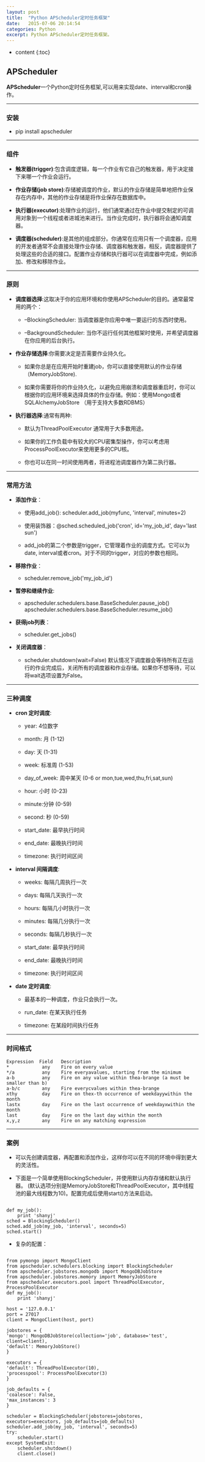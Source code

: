 ```yaml
---
layout: post
title:  "Python APScheduler定时任务框架"
date:   2015-07-06 20:14:54
categories: Python
excerpt: Python APScheduler定时任务框架。
---
```


* content
{:toc}


## APScheduler

**APScheduler**一个Python定时任务框架,可以用来实现date、interval和cron操作。

---

### 安装

* pip install apscheduler


---

### 组件

* **触发器(trigger)**:包含调度逻辑，每一个作业有它自己的触发器，用于决定接下来哪一个作业会运行。

* **作业存储(job store)**:存储被调度的作业，默认的作业存储是简单地把作业保存在内存中，其他的作业存储是将作业保存在数据库中。

* **执行器(executor)**:处理作业的运行，他们通常通过在作业中提交制定的可调用对象到一个线程或者进城池来进行。当作业完成时，执行器将会通知调度器。

* **调度器(scheduler)**:是其他的组成部分。你通常在应用只有一个调度器，应用的开发者通常不会直接处理作业存储、调度器和触发器，相反，调度器提供了处理这些的合适的接口。配置作业存储和执行器可以在调度器中完成，例如添加、修改和移除作业。


---

### 原则

- **调度器选择**:这取决于你的应用环境和你使用APScheduler的目的。通常最常用的两个：

  * –BlockingScheduler: 当调度器是你应用中唯一要运行的东西时使用。

  * –BackgroundScheduler: 当你不运行任何其他框架时使用，并希望调度器在你应用的后台执行。

- **作业存储选择**:你需要决定是否需要作业持久化。

  * 如果你总是在应用开始时重建job，你可以直接使用默认的作业存储（MemoryJobStore).

  * 如果你需要将你的作业持久化，以避免应用崩溃和调度器重启时，你可以根据你的应用环境来选择具体的作业存储。例如：使用Mongo或者SQLAlchemyJobStore （用于支持大多数RDBMS）

- **执行器选择**:通常有两种:

  * 默认为ThreadPoolExecutor 通常用于大多数用途。

  * 如果你的工作负载中有较大的CPU密集型操作，你可以考虑用ProcessPoolExecutor来使用更多的CPU核。

  * 你也可以在同一时间使用两者，将进程池调度器作为第二执行器。



---

### 常用方法

* **添加作业**：

  * 使用add_job():
scheduler.add_job(myfunc, 'interval', minutes=2)

  * 使用装饰器：@sched.scheduled_job('cron', id='my_job_id', day='last sun')

  * add_job的第二个参数是trigger，它管理着作业的调度方式。它可以为date, interval或者cron。对于不同的trigger，对应的参数也相同。


* **移除作业**：

  * scheduler.remove_job('my_job_id')

* **暂停和继续作业**:

  * apscheduler.schedulers.base.BaseScheduler.pause_job()
apscheduler.schedulers.base.BaseScheduler.resume_job()

* **获得job列表**：

  * scheduler.get_jobs()

* **关闭调度器**：

  * scheduler.shutdown(wait=False)
默认情况下调度器会等待所有正在运行的作业完成后，关闭所有的调度器和作业存储。如果你不想等待，可以将wait选项设置为False。

---

### 三种调度

* **cron  定时调度**:

  * year: 4位数字

  * month: 月 (1-12)

  * day: 天 (1-31)

  * week: 标准周 (1-53)

  * day_of_week: 周中某天 (0-6 or mon,tue,wed,thu,fri,sat,sun)

  * hour: 小时 (0-23)

  * minute:分钟 (0-59)

  * second: 秒 (0-59)

  * start_date: 最早执行时间

  * end_date: 最晚执行时间

  * timezone: 执行时间区间

* **interval  间隔调度**:

  * weeks: 每隔几周执行一次

  * days: 每隔几天执行一次

  * hours: 每隔几小时执行一次

  * minutes: 每隔几分执行一次

  * seconds: 每隔几秒执行一次

  * start_date: 最早执行时间

  * end_date: 最晚执行时间

  * timezone: 执行时间区间

* **date  定时调度**:

  * 最基本的一种调度，作业只会执行一次。

  * run_date: 在某天执行任务

  * timezone: 在某段时间执行任务

---

### 时间格式

    Expression	Field	Description
    *	         any	Fire on every value
    */a	         any	Fire everyavalues, starting from the minimum
    a-b	         any	Fire on any value within thea-brange (a must be smaller than b)
    a-b/c	     any	Fire everycvalues within thea-brange
    xthy	     day	Fire on thex-th occurrence of weekdayywithin the month
    lastx	     day	Fire on the last occurrence of weekdayxwithin the month
    last	     day	Fire on the last day within the month
    x,y,z	     any	Fire on any matching expression

---

### 案例

* 可以先创建调度器，再配置和添加作业，这样你可以在不同的环境中得到更大的灵活性。

* 下面是一个简单使用BlockingScheduler，并使用默认内存存储和默认执行器。
(默认选项分别是MemoryJobStore和ThreadPoolExecutor，其中线程池的最大线程数为10)。配置完成后使用start()方法来启动。

<pre><code>
def my_job():
    print 'shanyj'
sched = BlockingScheduler()
sched.add_job(my_job, 'interval', seconds=5)
sched.start()
</code></pre>

* 复杂的配置：

<pre><code>
from pymongo import MongoClient
from apscheduler.schedulers.blocking import BlockingScheduler
from apscheduler.jobstores.mongodb import MongoDBJobStore
from apscheduler.jobstores.memory import MemoryJobStore
from apscheduler.executors.pool import ThreadPoolExecutor, ProcessPoolExecutor
def my_job():
    print 'shanyj'

host = '127.0.0.1'
port = 27017
client = MongoClient(host, port)

jobstores = {
'mongo': MongoDBJobStore(collection='job', database='test', client=client),
'default': MemoryJobStore()
}

executors = {
'default': ThreadPoolExecutor(10),
'processpool': ProcessPoolExecutor(3)
}

job_defaults = {
'coalesce': False,
'max_instances': 3
}

scheduler = BlockingScheduler(jobstores=jobstores, executors=executors, job_defaults=job_defaults)
scheduler.add_job(my_job, 'interval', seconds=5)
try:
    scheduler.start()
except SystemExit:
    scheduler.shutdown()
    client.close()
</code></pre>
